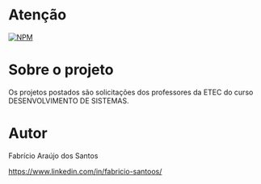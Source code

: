 # Atenção 
[![NPM](https://img.shields.io/npm/l/react)](https://github.com/Tecffff/exemplo-readme/blob/main/LICENSE) 

# Sobre o projeto

Os projetos postados são solicitações dos professores da ETEC do curso DESENVOLVIMENTO DE SISTEMAS.




# Autor

Fabrício Araújo dos Santos

https://www.linkedin.com/in/fabricio-santoos/

